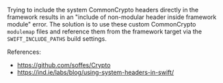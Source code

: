 Trying to include the system CommonCrypto headers directly in the framework results in an "include of non-modular header inside framework module" error. The solution is to use these custom CommonCrypto `modulemap` files and reference them from the framework target via the `SWIFT_INCLUDE_PATHS` build settings.

References:
- https://github.com/soffes/Crypto
- https://ind.ie/labs/blog/using-system-headers-in-swift/
